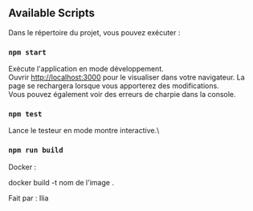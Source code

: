 ## Available Scripts

Dans le répertoire du projet, vous pouvez exécuter :

### `npm start`

Exécute l'application en mode développement.\
Ouvrir  [http://localhost:3000](http://localhost:3000) pour le visualiser dans votre navigateur.
La page se rechargera lorsque vous apporterez des modifications.\
Vous pouvez également voir des erreurs de charpie dans la console.

### `npm test`

Lance le testeur en mode montre interactive.\

### `npm run build`

Docker : 

docker build -t nom de l'image .


Fait par :
Ilia
